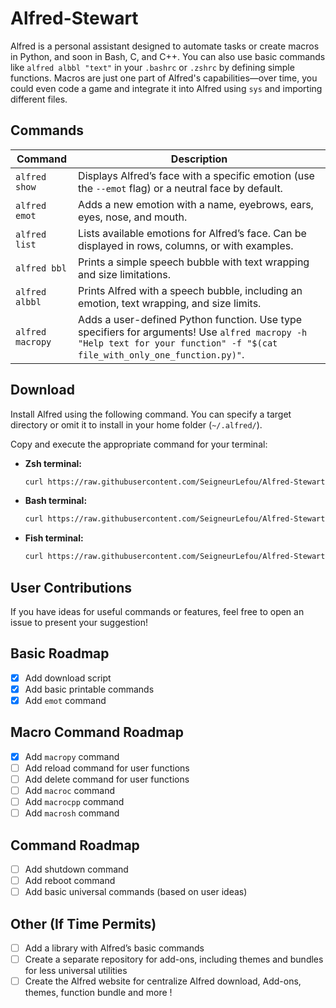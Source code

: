 # Alfred-Stewart

Alfred is a personal assistant designed to automate tasks or create macros in Python, and soon in Bash, C, and C++. You can also use basic commands like `alfred albbl "text"` in your `.bashrc` or `.zshrc` by defining simple functions. Macros are just one part of Alfred's capabilities—over time, you could even code a game and integrate it into Alfred using `sys` and importing different files.

## Commands

| Command          | Description                                                                                                                                                                                                 |
|------------------|-------------------------------------------------------------------------------------------------------------------------------------------------------------------------------------------------------------|
| `alfred show`    | Displays Alfred’s face with a specific emotion (use the `--emot` flag) or a neutral face by default.                                                                                                       |
| `alfred emot`    | Adds a new emotion with a name, eyebrows, ears, eyes, nose, and mouth.                                                                                                                                      |
| `alfred list`    | Lists available emotions for Alfred’s face. Can be displayed in rows, columns, or with examples.                                                                                                           |
| `alfred bbl`     | Prints a simple speech bubble with text wrapping and size limitations.                                                                                                                                       |
| `alfred albbl`   | Prints Alfred with a speech bubble, including an emotion, text wrapping, and size limits.                                                                                                                   |
| `alfred macropy` | Adds a user-defined Python function. Use type specifiers for arguments! Use `alfred macropy -h "Help text for your function" -f "$(cat file_with_only_one_function.py)"`.                                      |

## Download

Install Alfred using the following command. You can specify a target directory or omit it to install in your home folder (`~/.alfred/`).

Copy and execute the appropriate command for your terminal:

- **Zsh terminal:**
  ```bash
  curl https://raw.githubusercontent.com/SeigneurLefou/Alfred-Stewart/refs/heads/main/.download.sh | zsh
  
- **Bash terminal:**
  ```bash
  curl https://raw.githubusercontent.com/SeigneurLefou/Alfred-Stewart/refs/heads/main/.download.sh | bash
  
- **Fish terminal:**
  ```bash
  curl https://raw.githubusercontent.com/SeigneurLefou/Alfred-Stewart/refs/heads/main/.download.sh | fish

## User Contributions

If you have ideas for useful commands or features, feel free to open an issue to present your suggestion!

## Basic Roadmap

- [x] Add download script
- [x] Add basic printable commands
- [x] Add `emot` command

## Macro Command Roadmap

- [x] Add `macropy` command
- [ ] Add reload command for user functions
- [ ] Add delete command for user functions
- [ ] Add `macroc` command
- [ ] Add `macrocpp` command
- [ ] Add `macrosh` command

## Command Roadmap

- [ ] Add shutdown command
- [ ] Add reboot command
- [ ] Add basic universal commands (based on user ideas)

## Other (If Time Permits)

- [ ] Add a library with Alfred’s basic commands
- [ ] Create a separate repository for add-ons, including themes and bundles for less universal utilities
- [ ] Create the Alfred website for centralize Alfred download, Add-ons, themes, function bundle and more !
